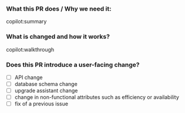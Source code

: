 ### What this PR does / Why we need it:
copilot:summary

### What is changed and how it works?
copilot:walkthrough

### Does this PR introduce a user-facing change?

- [ ] API change
- [ ] database schema change
- [ ] upgrade assistant change  
- [ ] change in non-functional attributes such as efficiency or availability
- [ ] fix of a previous issue
